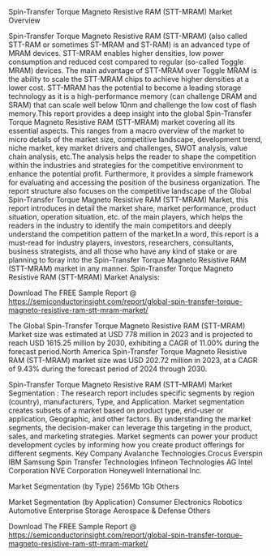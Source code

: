 Spin-Transfer Torque Magneto Resistive RAM (STT-MRAM) Market Overview

Spin-Transfer Torque Magneto Resistive RAM (STT-MRAM) (also called STT-RAM or sometimes ST-MRAM and ST-RAM) is an advanced type of MRAM devices. STT-MRAM enables higher densities, low power consumption and reduced cost compared to regular (so-called Toggle MRAM) devices. The main advantage of STT-MRAM over Toggle MRAM is the ability to scale the STT-MRAM chips to achieve higher densities at a lower cost. STT-MRAM has the potential to become a leading storage technology as it is a high-performance memory (can challenge DRAM and SRAM) that can scale well below 10nm and challenge the low cost of flash memory.This report provides a deep insight into the global Spin-Transfer Torque Magneto Resistive RAM (STT-MRAM) market covering all its essential aspects. This ranges from a macro overview of the market to micro details of the market size, competitive landscape, development trend, niche market, key market drivers and challenges, SWOT analysis, value chain analysis, etc.The analysis helps the reader to shape the competition within the industries and strategies for the competitive environment to enhance the potential profit. Furthermore, it provides a simple framework for evaluating and accessing the position of the business organization. The report structure also focuses on the competitive landscape of the Global Spin-Transfer Torque Magneto Resistive RAM (STT-MRAM) Market, this report introduces in detail the market share, market performance, product situation, operation situation, etc. of the main players, which helps the readers in the industry to identify the main competitors and deeply understand the competition pattern of the market.In a word, this report is a must-read for industry players, investors, researchers, consultants, business strategists, and all those who have any kind of stake or are planning to foray into the Spin-Transfer Torque Magneto Resistive RAM (STT-MRAM) market in any manner.
Spin-Transfer Torque Magneto Resistive RAM (STT-MRAM) Market Analysis:

Download The FREE Sample Report @  https://semiconductorinsight.com/report/global-spin-transfer-torque-magneto-resistive-ram-stt-mram-market/ 

The Global Spin-Transfer Torque Magneto Resistive RAM (STT-MRAM) Market size was estimated at USD 778 million in 2023 and is projected to reach USD 1615.25 million by 2030, exhibiting a CAGR of 11.00% during the forecast period.North America Spin-Transfer Torque Magneto Resistive RAM (STT-MRAM) market size was USD 202.72 million in 2023, at a CAGR of 9.43% during the forecast period of 2024 through 2030.

Spin-Transfer Torque Magneto Resistive RAM (STT-MRAM) Market Segmentation :
The research report includes specific segments by region (country), manufacturers, Type, and Application. Market segmentation creates subsets of a market based on product type, end-user or application, Geographic, and other factors. By understanding the market segments, the decision-maker can leverage this targeting in the product, sales, and marketing strategies. Market segments can power your product development cycles by informing how you create product offerings for different segments. Key Company
Avalanche Technologies
Crocus
Everspin
IBM
Samsung
Spin Transfer Technologies
Infineon Technologies AG
Intel Corporation
NVE Corporation
Honeywell International Inc.

Market Segmentation (by Type)
256Mb
1Gb
Others

Market Segmentation (by Application)
Consumer Electronics
Robotics
Automotive
Enterprise Storage
Aerospace & Defense
Others

Download The FREE Sample Report @  https://semiconductorinsight.com/report/global-spin-transfer-torque-magneto-resistive-ram-stt-mram-market/ 


